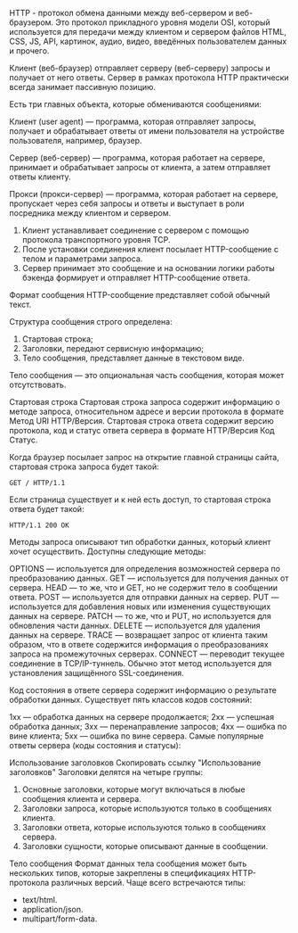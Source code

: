 HTTP - протокол обмена данными между веб-сервером и веб-браузером.
Это протокол прикладного уровня модели OSI, который используется для передачи между клиентом и сервером файлов HTML, CSS, JS, API, картинок, аудио, видео, введённых пользователем данных и прочего.

Клиент (веб-браузер) отправляет серверу (веб-серверу) запросы и получает от него ответы.
Сервер в рамках протокола HTTP практически всегда занимает пассивную позицию.

Есть три главных объекта, которые обмениваются сообщениями:

Клиент (user agent) — программа, которая отправляет запросы, получает и обрабатывает ответы от имени пользователя на устройстве пользователя, например, браузер.

Сервер (веб-сервер) — программа, которая работает на сервере, принимает и обрабатывает запросы от клиента, а затем отправляет ответы клиенту.

Прокси (прокси-сервер) — программа, которая работает на сервере, пропускает через себя запросы и ответы и выступает в роли посредника между клиентом и сервером.

1. Kлиент устанавливает соединение с сервером с помощью протокола транспортного уровня TCP.
2. После установки соединения клиент посылает HTTP-сообщение с телом и параметрами запроса.
3. Сервер принимает это сообщение и на основании логики работы бэкенда формирует и отправляет HTTP-сообщение ответа.

Формат сообщения
HTTP-сообщение представляет собой обычный текст.

Структура сообщения строго определена:

1. Стартовая строка;
2. Заголовки, передают сервисную информацию;
3. Тело сообщения, представляет данные в текстовом виде.

Тело сообщения — это опциональная часть сообщения, которая может отсутствовать.

Стартовая строка
Стартовая строка запроса содержит информацию о методе запроса, относительном адресе и версии протокола в формате Метод URI HTTP/Версия.
Стартовая строка ответа содержит версию протокола, код и статус ответа сервера в формате HTTP/Версия Код Статус.

Когда браузер посылает запрос на открытие главной страницы сайта, стартовая строка запроса будет такой:

```
GET / HTTP/1.1
```

Если страница существует и к ней есть доступ, то стартовая строка ответа будет такой:

```
HTTP/1.1 200 OK
```

Методы запроса описывают тип обработки данных, который клиент хочет осуществить. Доступны следующие методы:

OPTIONS — используется для определения возможностей сервера по преобразованию данных.
GET — используется для получения данных от сервера.
HEAD — то же, что и GET, но не содержит тело в сообщении ответа.
POST — используется для отправки данных на сервер.
PUT — используется для добавления новых или изменения существующих данных на сервере.
PATCH — то же, что и PUT, но используется для обновления части данных.
DELETE — используется для удаления данных на сервере.
TRACE — возвращает запрос от клиента таким образом, что в ответе содержится информация о преобразованиях запроса на промежуточных серверах.
CONNECT — переводит текущее соединение в TCP/IP-туннель. Обычно этот метод используется для установления защищённого SSL-соединения.

Код состояния в ответе сервера содержит информацию о результате обработки данных. Существует пять классов кодов состояний:

1xx — обработка данных на сервере продолжается;
2xx — успешная обработка данных;
3xx — перенаправление запросов;
4xx — ошибка по вине клиента;
5xx — ошибка по вине сервера.
Самые популярные ответы сервера (коды состояния и статусы):

Использование заголовков Скопировать ссылку "Использование заголовков"
Заголовки делятся на четыре группы:

1. Основные заголовки, которые могут включаться в любые сообщения клиента и сервера.
2. Заголовки запроса, которые используются только в сообщениях клиента.
3. Заголовки ответа, которые используются только в сообщениях сервера.
4. Заголовки сущности, которые описывают данные в сообщении.

Тело сообщения
Формат данных тела сообщения может быть нескольких типов, которые закреплены в спецификациях HTTP-протокола различных версий.
Чаще всего встречаются типы:

- text/html.
- application/json.
- multipart/form-data.
